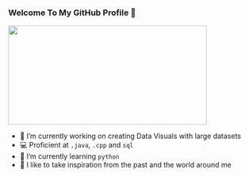 ### Welcome To My GitHub Profile  👋

<img src="https://media.giphy.com/media/fhAwk4DnqNgw8/giphy.gif" width="400" height="200" />

- 🔭 I’m currently working on creating Data Visuals with large datasets
- :computer: Proficient at `.java`, `.cpp` and `sql`
- 🌱 I’m currently learning `python`
- :milky_way: I like to take inspiration from the past and the world around me 

